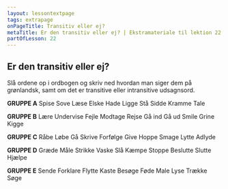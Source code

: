 ```yaml
---
layout: lessontextpage
tags: extrapage
onPageTitle: Transitiv eller ej?
metaTitle: Er den transitiv eller ej? | Ekstramateriale til lektion 22
partOfLesson: 22
---
```


## Er den transitiv eller ej?

Slå ordene op i ordbogen og skriv ned hvordan man siger dem på grønlandsk, samt om det er transitive eller intransitive udsagnsord.

**GRUPPE A**
Spise
Sove
Læse
Elske
Hade
Ligge
Stå
Sidde
Kramme
Tale

**GRUPPE B**
Lære
Undervise
Fejle
Modtage
Rejse
Gå ind
Gå ud
Smile
Grine
Kigge

**GRUPPE C**
Råbe
Løbe
Gå
Skrive
Forfølge
Give
Hoppe
Smage
Lytte
Adlyde

**GRUPPE D**
Græde
Måle
Strikke
Vaske
Slå
Kæmpe
Stoppe
Beslutte
Slutte
Hjælpe

**GRUPPE E**
Sende
Forklare
Flytte
Kaste
Besøge
Føde
Male
Lyse
Trække
Søge